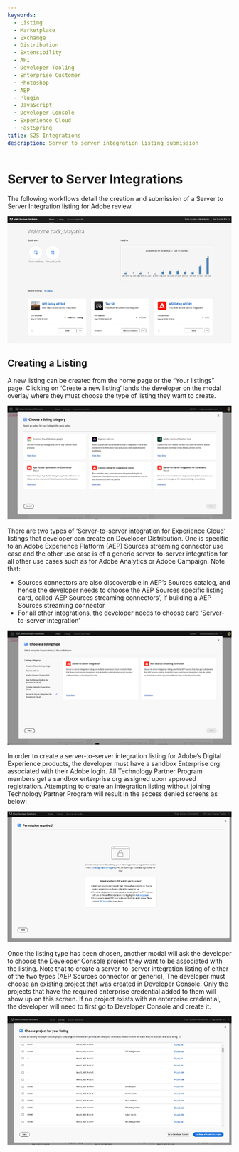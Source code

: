 ```yaml
---
keywords:
  - Listing
  - Marketplace
  - Exchange
  - Distribution
  - Extensibility
  - API
  - Developer Tooling
  - Enterprise Customer
  - Photoshop
  - AEP
  - Plugin
  - JavaScript
  - Developer Console
  - Experience Cloud
  - FastSpring
title: S2S Integrations
description: Server to server integration listing submission
---
```


# Server to Server Integrations

The following workflows detail the creation and submission of a Server to Server Integration listing for Adobe review.

![Developer Distribution Home page](../../images/S2S_Submission_1.png)

## Creating a Listing

A new listing can be created from the home page or the “Your listings” page. Clicking on ‘Create a new listing’ lands the developer on the modal overlay where they must choose the type of listing they want to create.

![Choose a listing category](../../images/S2S_Submission_2.png)

There are two types of ‘Server-to-server integration for Experience Cloud’ listings that developer can create on Developer Distribution. One is specific to an Adobe Experience Platform (AEP) Sources streaming connector use case and the other use case is of a generic server-to-server integration for all other use cases such as for Adobe Analytics or Adobe Campaign. Note that:

* Sources connectors are also discoverable in AEP’s Sources catalog, and hence the developer needs to choose the AEP Sources specific listing card, called ‘AEP Sources streaming connectors’, if building a AEP Sources streaming connector
* For all other integrations, the developer needs to choose card ‘Server-to-server integration’

![Choose a listing type](../../images/S2S_Submission_3.png)

In order to create a server-to-server integration listing for Adobe’s Digital Experience products, the developer must have a sandbox Enterprise org associated with their Adobe login. All Technology Partner Program members get a sandbox enterprise org assigned upon approved registration. Attempting to create an integration listing without joining Technology Partner Program will result in the access denied screens as below:

![Permission required](../../images/S2S_Submission_4.png)

Once the listing type has been chosen, another modal will ask the developer to choose the Developer Console project they want to be associated with the listing. Note that to create a server-to-server integration listing of either of the two types (AEP Sources connector or generic), The developer must choose an existing project that was created in Developer Console. Only the projects that have the required enterprise credential added to them will show up on this screen. If no project exists with an enterprise credential, the developer will need to first go to Developer Console and create it.

![Choose project for your listing](../../images/S2S_Submission_5.png)
